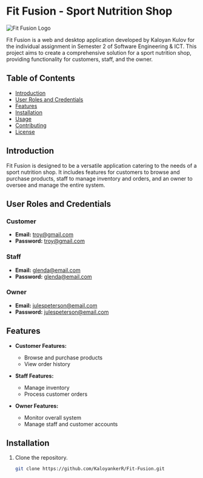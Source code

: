 # Fit Fusion - Sport Nutrition Shop

![Fit Fusion Logo](https://www.creativefabrica.com/wp-content/uploads/2021/09/03/F-ff-logo-design-vector-Graphics-16738354-1-580x386.jpg)

Fit Fusion is a web and desktop application developed by Kaloyan Kulov for the individual assignment in Semester 2 of Software Engineering & ICT. This project aims to create a comprehensive solution for a sport nutrition shop, providing functionality for customers, staff, and the owner.

## Table of Contents
- [Introduction](#introduction)
- [User Roles and Credentials](#user-roles-and-credentials)
- [Features](#features)
- [Installation](#installation)
- [Usage](#usage)
- [Contributing](#contributing)
- [License](#license)

## Introduction

Fit Fusion is designed to be a versatile application catering to the needs of a sport nutrition shop. It includes features for customers to browse and purchase products, staff to manage inventory and orders, and an owner to oversee and manage the entire system.

## User Roles and Credentials

### Customer
- **Email:** troy@gmail.com
- **Password:** troy@gmail.com

### Staff
- **Email:** glenda@email.com
- **Password:** glenda@email.com

### Owner
- **Email:** julespeterson@email.com
- **Password:** julespeterson@email.com

## Features

- **Customer Features:**
  - Browse and purchase products
  - View order history

- **Staff Features:**
  - Manage inventory
  - Process customer orders

- **Owner Features:**
  - Monitor overall system
  - Manage staff and customer accounts

## Installation

1. Clone the repository.
   ```bash
   git clone https://github.com/KaloyankerR/Fit-Fusion.git
